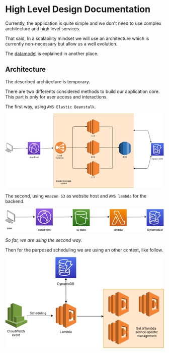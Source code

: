 # High Level Design Documentation

Currently, the application is quite simple and we don't need to use complex architecture and high level services.

That said, In a scalability mindset we will use an architecture which is currently non-necessary but allow us a well evolution.

The [datamodel](../datamodel/datamodel.md) is explained in another place.

## Architecture

The described architecture is temporary.

There are two differents considered methods to build our application core. This part is only for user access and interactions.

The first way, using `AWS Elastic Beanstalk`.

![architecture core beanstalk](arch-core-beanstalk.png)

The second, using `Amazon S3` as website host and `AWS lambda` for the backend.

![architecture core s3](arch-core-s3static.png)

_So far, we are using the second way._

Then for the purposed scheduling we are using an other context, like follow.

![architecture scheduling](arch-sched.png)